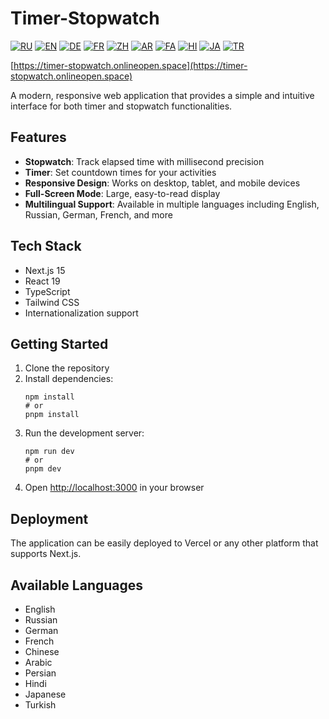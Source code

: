 # Timer-Stopwatch

[![RU](https://img.shields.io/badge/Русский-🇷🇺-blue.svg)](readmes/README.ru.md)
[![EN](https://img.shields.io/badge/English-🇬🇧-red.svg)](README.md)
[![DE](https://img.shields.io/badge/Deutsch-🇩🇪-gold.svg)](readmes/README.de.md)
[![FR](https://img.shields.io/badge/Français-🇫🇷-purple.svg)](readmes/README.fr.md)
[![ZH](https://img.shields.io/badge/中文-🇨🇳-maroon.svg)](readmes/README.zh.md)
[![AR](https://img.shields.io/badge/العربية-🇦🇪-green.svg)](readmes/README.ar.md)
[![FA](https://img.shields.io/badge/فارسی-🇮🇷-orange.svg)](readmes/README.fa.md)
[![HI](https://img.shields.io/badge/हिंदी-🇮🇳-teal.svg)](readmes/README.hi.md)
[![JA](https://img.shields.io/badge/日本語-🇯🇵-lightblue.svg)](readmes/README.ja.md)
[![TR](https://img.shields.io/badge/Türkçe-🇹🇷-darkred.svg)](readmes/README.tr.md)

[https://timer-stopwatch.onlineopen.space](https://timer-stopwatch.onlineopen.space)

A modern, responsive web application that provides a simple and intuitive interface for both timer and stopwatch functionalities.

## Features

- **Stopwatch**: Track elapsed time with millisecond precision
- **Timer**: Set countdown times for your activities
- **Responsive Design**: Works on desktop, tablet, and mobile devices
- **Full-Screen Mode**: Large, easy-to-read display
- **Multilingual Support**: Available in multiple languages including English, Russian, German, French, and more

## Tech Stack

- Next.js 15
- React 19
- TypeScript
- Tailwind CSS
- Internationalization support

## Getting Started

1. Clone the repository
2. Install dependencies:
   ```
   npm install
   # or
   pnpm install
   ```
3. Run the development server:
   ```
   npm run dev
   # or
   pnpm dev
   ```
4. Open [http://localhost:3000](http://localhost:3000) in your browser

## Deployment

The application can be easily deployed to Vercel or any other platform that supports Next.js.

## Available Languages

- English
- Russian
- German
- French
- Chinese
- Arabic
- Persian
- Hindi
- Japanese
- Turkish
